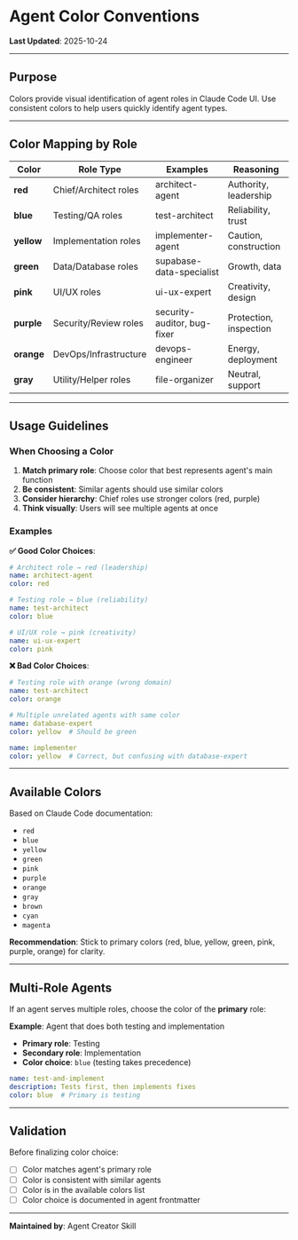 # Agent Color Conventions

**Last Updated**: 2025-10-24

---

## Purpose

Colors provide visual identification of agent roles in Claude Code UI. Use consistent colors to help users quickly identify agent types.

---

## Color Mapping by Role

| Color | Role Type | Examples | Reasoning |
|-------|-----------|----------|-----------|
| **red** | Chief/Architect roles | architect-agent | Authority, leadership |
| **blue** | Testing/QA roles | test-architect | Reliability, trust |
| **yellow** | Implementation roles | implementer-agent | Caution, construction |
| **green** | Data/Database roles | supabase-data-specialist | Growth, data |
| **pink** | UI/UX roles | ui-ux-expert | Creativity, design |
| **purple** | Security/Review roles | security-auditor, bug-fixer | Protection, inspection |
| **orange** | DevOps/Infrastructure | devops-engineer | Energy, deployment |
| **gray** | Utility/Helper roles | file-organizer | Neutral, support |

---

## Usage Guidelines

### When Choosing a Color

1. **Match primary role**: Choose color that best represents agent's main function
2. **Be consistent**: Similar agents should use similar colors
3. **Consider hierarchy**: Chief roles use stronger colors (red, purple)
4. **Think visually**: Users will see multiple agents at once

### Examples

**✅ Good Color Choices**:
```yaml
# Architect role → red (leadership)
name: architect-agent
color: red

# Testing role → blue (reliability)
name: test-architect
color: blue

# UI/UX role → pink (creativity)
name: ui-ux-expert
color: pink
```

**❌ Bad Color Choices**:
```yaml
# Testing role with orange (wrong domain)
name: test-architect
color: orange

# Multiple unrelated agents with same color
name: database-expert
color: yellow  # Should be green

name: implementer
color: yellow  # Correct, but confusing with database-expert
```

---

## Available Colors

Based on Claude Code documentation:

- `red`
- `blue`
- `yellow`
- `green`
- `pink`
- `purple`
- `orange`
- `gray`
- `brown`
- `cyan`
- `magenta`

**Recommendation**: Stick to primary colors (red, blue, yellow, green, pink, purple, orange) for clarity.

---

## Multi-Role Agents

If an agent serves multiple roles, choose the color of the **primary** role:

**Example**: Agent that does both testing and implementation
- **Primary role**: Testing
- **Secondary role**: Implementation
- **Color choice**: `blue` (testing takes precedence)

```yaml
name: test-and-implement
description: Tests first, then implements fixes
color: blue  # Primary is testing
```

---

## Validation

Before finalizing color choice:

- [ ] Color matches agent's primary role
- [ ] Color is consistent with similar agents
- [ ] Color is in the available colors list
- [ ] Color choice is documented in agent frontmatter

---

**Maintained by**: Agent Creator Skill
